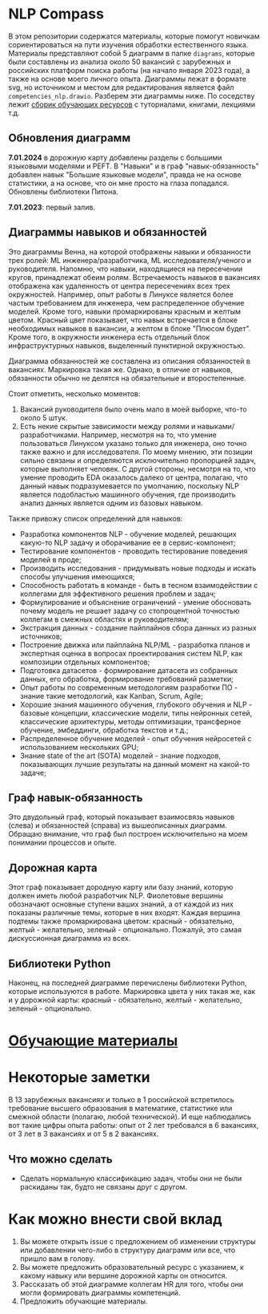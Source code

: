 # NLP Compass

В этом репозитории содержатся материалы, которые помогут новичкам сориентироваться на пути изучения обработки естественного языка. Материалы представляют собой 5 диаграмм в папке `diagrams`, которые были составлены из анализа около 50 вакансий с зарубежных и российских платформ поиска работы (на начало января 2023 года), а также на основе моего личного опыта. Диаграммы лежат в формате svg, но источником и местом для редактирования является файл `competencies_nlp.drawio`. Разберем эти диаграммы ниже. По соседству лежит [сборик обучающих ресурсов](learning.md) с туториалами, книгами, лекциями т.д.

## Обновления диаграмм

**7.01.2024** в дорожную карту добавлены разделы с большими языковыми моделями и PEFT. В "Навыки" и в граф "навык-обязанность" добавлен навык "Большие языковые модели", правда не на основе статистики, а на основе, что он мне просто на глаза попадался. Обновлены библиотеки Питона.

**7.01.2023**: первый залив.

## Диаграммы навыков и обязанностей

Это диаграммы Венна, на которой отображены навыки и обязанности трех ролей: ML инженера/разработчика, ML исследователя/ученого и руководителя. Напомню, что навыки, находящиеся на пересечении кругов, принадлежат обеим ролям. Встречаемость навыков в вакансиях отображена как удаленность от центра пересечениях всех трех окружностей. Например, опыт работы в Линуксе является более частым требованием для инженера, чем распределенное обучение моделей. Кроме того, навыки промаркированы красным и желтым цветом. Красный цвет показывает, что навык встречается в блоке необходимых навыков в вакансии, а желтом в блоке "Плюсом будет". Кроме того, в окружности инженера есть отдельный блок инфраструктурных навыков, выделенный пунктирной окружностью.

Диаграмма обязанностей же составлена из описания обязанностей в вакансиях. Маркировка такая же. Однако, в отличие от навыков, обязанности обычно не делятся на обязательные и второстепенные.

Стоит отметить, несколько моментов:

1. Вакансий руководителя было очень мало в моей выборке, что-то около 5 штук.
2. Есть некие скрытые зависимости между ролями и навыками/разработчиками. Например, несмотря на то, что умение пользоваться Линуксом указано только для инженера, оно точно также важно и для исследователя. По моему мнению, эти позиции сильно связаны и определяются исключительно пропорцией задач, которые выполняет человек. С другой стороны, несмотря на то, что умение проводить EDA оказалось далеко от центра, полагаю, что данный навык подразумевается по умолчанию, поскольку NLP является подобластью машинного обучения, где производить анализ данных является одним из базовых навыком.

Также привожу список определений для навыков:

* Разработка компонентов NLP - обучение моделей, решающих какую-то NLP задачу и оборачивание ее в сервис-компонент;
* Тестирование компонентов - проводить тестирование поведения моделей в проде;
* Производить исследования - придумывать новые подходы и искать способы улучшения имеющихся;
* Способность работать в команде - быть в тесном взаимодействии с коллегами для эффективного решения проблем и задач;
* Формулирование и объяснение ограничений - умение обосновать почему модель не решает задачу со стопроцентной точностью коллегам в смежных областях и руководителям;
* Экстракция данных - создание пайплайнов сбора данных из разных источников;
* Построение движка или пайплайна NLP/ML - разработка планов и экспертная оценка в вопросах проектирования систем NLP, как композиции отдельных компонентов; 
* Подготовка датасетов - формирование датасета из собранных данных, его обработка, формирование требований разметки;
* Опыт работы по современным методологиям разработки ПО - знание такие методологий, как Kanban, Scrum, Agile;
* Хорошие знания машинного обучения, глубокого обучения и NLP - базовые концепции, классические модели, типы нейронных сетей, классические архитектуры, методы оптимизации, трансферное обучение, эмбеддинги, обработка текстов и т.д.;
* Распределенное обучение моделей - опыт обучения нейросетей с использованием нескольких GPU;
* Знание state of the art (SOTA) моделей - знание подходов, показывающих лучшие результаты на данный момент на какой-то задаче;

## Граф навык-обязанность

Это двудольный граф, который показывает взаимосвязь навыков (слева) и обязанностей (справа) из вышеописанных диаграмм. Обращаю внимание, что граф был построен исключительно на моем понимании процессов и опыте. 

## Дорожная карта

Этот граф показывает дородную карту или базу знаний, которую должен иметь любой разработчик NLP. Фиолетовые вершины обозначают основные ступени ваших знаний, а от каждой из них показаны различные темы, которые в них входят. Каждая вершина подтемы также промаркирована цветом: красный - обязательно, желтый - желательно, зеленый - опционально. Пожалуй, это самая дискуссионная диаграмма из всех.

## Библиотеки Python

Наконец, на последней диаграмме перечислены библиотеки Python, которые используются в работе. Маркировка цвета у них такая же, как и у дорожной карты: красный - обязательно, желтый - желательно, зеленый - опционально.

# [Обучающие материалы](learning.md)

# Некоторые заметки

В 13 зарубежных вакансиях и только в 1 российской встретилось требование высшего образования в математике, статистике или смежной области (полагаю, любой технической). И еще наблюдались вот такие цифры опыта работы: опыт от 2 лет требовался в 6 вакансиях, от 3 лет в 3 вакансиях и от 5 в 2 вакансиях.

## Что можно сделать

* Сделать нормальную классификацию задач, чтобы они не были раскиданы так, будто не связаны друг с другом.

# Как можно внести свой вклад

1. Вы можете открыть issue с предложением об изменении структуры или добавлении чего-либо в структуру диаграмм или все, что пришло вам в голову.
2. Вы можете предложить образовательный ресурс с указанием, к какому навыку или вершине дорожной карты он относится.
3. Рассказать об этой диаграмме коллегам HR для того, чтобы они могли формировать диаграммы компетенций.
4. Предложить обучающие материалы.


